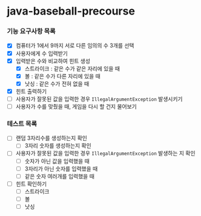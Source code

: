 # java-baseball-precourse

### 기능 요구사항 목록

- [x] 컴퓨터가 1에서 9까지 서로 다른 임의의 수 3개를 선택
- [x] 사용자에게 수 입력받기
- [x] 입력받은 수와 비교하여 힌트 생성
  - [x] 스트라이크 : 같은 수가 같은 자리에 있을 때
  - [x] 볼 : 같은 수가 다른 자리에 있을 때
  - [x] 낫싱 : 같은 수가 전혀 없을 때
- [x] 힌트 출력하기
- [ ] 사용자가 잘못된 값을 입력한 경우 `IllegalArgumentException` 발생시키기
- [ ] 사용자가 수를 맞췄을 때, 게임을 다시 할 건지 물어보기

### 테스트 목록

- [ ] 랜덤 3자리수를 생성하는지 확인
    - [ ] 3자리 숫자를 생성하는지 확인
- [ ] 사용자가 잘못된 값을 입력한 경우 `IllegalArgumentException` 발생하는 지 확인
    - [ ] 숫자가 아닌 값을 입력했을 때
    - [ ] 3자리가 아닌 숫자를 입력했을 때
    - [ ] 같은 숫자 여러개를 입력했을 때
- [ ] 힌트 확인하기
    - [ ] 스트라이크
    - [ ] 볼
    - [ ] 낫싱  
